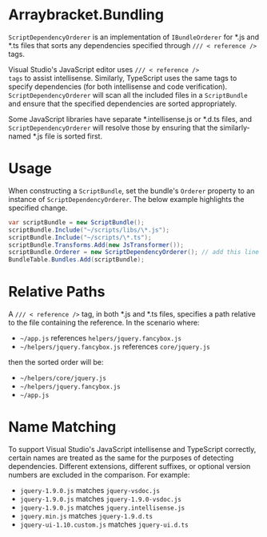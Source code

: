 Arraybracket.Bundling
=====================

<code>ScriptDependencyOrderer</code> is an implementation of <code>IBundleOrderer</code> for *.js and *.ts files that sorts any dependencies specified through <code>/// &lt; reference /></code> tags.

Visual Studio's JavaScript editor uses <code>/// &lt; reference /> tags</code> to assist intellisense. Similarly, TypeScript uses the same tags to specify dependencies (for both intellisense and code verification). <code>ScriptDependencyOrderer</code> will scan all the included files in a <code>ScriptBundle</code> and ensure that the specified dependencies are sorted appropriately.

Some JavaScript libraries have separate *.intellisense.js or *.d.ts files, and <code>ScriptDependencyOrderer</code> will resolve those by ensuring that the similarly-named *.js file is sorted first.

Usage
=====

When constructing a <code>ScriptBundle</code>, set the bundle's <code>Orderer</code> property to an instance of <code>ScriptDependencyOrderer</code>. The below example highlights the specified change.

```csharp
var scriptBundle = new ScriptBundle();
scriptBundle.Include("~/scripts/libs/\*.js");
scriptBundle.Include("~/scripts/\*.ts");
scriptBundle.Transforms.Add(new JsTransformer());
scriptBundle.Orderer = new ScriptDependencyOrderer(); // add this line
BundleTable.Bundles.Add(scriptBundle);
```

Relative Paths
==============

A <code>/// &lt; reference /></code> tag, in both *.js and *.ts files, specifies a path relative to the file containing the reference. In the scenario where:

* <code>~/app.js</code> references <code>helpers/jquery.fancybox.js</code>
* <code>~/helpers/jquery.fancybox.js</code> references <code>core/jquery.js</code>

then the sorted order will be:

* <code>~/helpers/core/jquery.js</code>
* <code>~/helpers/jquery.fancybox.js</code>
* <code>~/app.js</code>

Name Matching
=============

To support Visual Studio's JavaScript intellisense and TypeScript correctly, certain names are treated as the same for the purposes of detecting dependencies. Different extensions, different suffixes, or optional version numbers are excluded in the comparison. For example:

* <code>jquery-1.9.0.js</code> matches <code>jquery-vsdoc.js</code>
* <code>jquery-1.9.0.js</code> matches <code>jquery-1.9.0-vsdoc.js</code>
* <code>jquery-1.9.0.js</code> matches <code>jquery.intellisense.js</code>
* <code>jquery.min.js</code> matches <code>jquery-1.9.d.ts</code>
* <code>jquery-ui-1.10.custom.js</code> matches <code>jquery-ui.d.ts</code>
